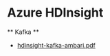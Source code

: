 # Azure HDInsight

** Kafka **

* [hdinsight-kafka-ambari.pdf](https://dhanow.github.io/azure-hdinsight/docs/kafka/hdinsight-kafka-ambari.pdf)